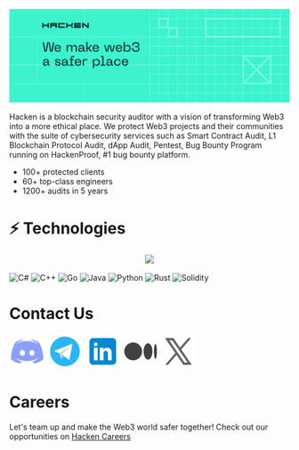 [![Title Header](public/images/header.svg)](https://hacken.io/)

Hacken is a blockchain security auditor with a vision of transforming Web3 into a more ethical place.
We protect Web3 projects and their communities with the suite of cybersecurity services such as Smart Contract Audit, L1 Blockchain Protocol Audit, dApp Audit, Pentest, Bug Bounty Program running on HackenProof, #1 bug bounty platform.

- 100+ protected clients
- 60+ top-class engineers
- 1200+ audits in 5 years

# :zap: Technologies

<p align="center">
  <a href="https://skillicons.dev">
    <img src="https://skillicons.dev/icons?i=rust,solidity,java,python,go,cs,cpp" />
  </a>
</p>

![C#](https://img.shields.io/badge/c%23-%23239120.svg?style=for-the-badge&logo=c-sharp&logoColor=white)
![C++](https://img.shields.io/badge/c++-%2300599C.svg?style=for-the-badge&logo=c%2B%2B&logoColor=white)
![Go](https://img.shields.io/badge/go-%2300ADD8.svg?style=for-the-badge&logo=go&logoColor=white)
![Java](https://img.shields.io/badge/java-%23ED8B00.svg?style=for-the-badge&logo=openjdk&logoColor=white)
![Python](https://img.shields.io/badge/python-3670A0?style=for-the-badge&logo=python&logoColor=ffdd54)
![Rust](https://img.shields.io/badge/rust-%23000000.svg?style=for-the-badge&logo=rust&logoColor=white)
![Solidity](https://img.shields.io/badge/Solidity-%23363636.svg?style=for-the-badge&logo=solidity&logoColor=white)

# Contact Us

[![Discord](public/images/social/discord.svg)](https://discord.com/invite/R2rP5sr5kX)
[![Telegram](public/images/social/telegram.svg)](https://t.me/hackenai)
[![Linkedin](public/images/social/linkedin.svg)](https://www.linkedin.com/company/hacken/)
[![Medium](public/images/social/medium.svg)](URL_DEL_ENLACE_DE_MEDIUM)
[![X](public/images/social/x.svg)](https://twitter.com/hackenclub)

# Careers

Let's team up and make the Web3 world safer together! Check out our opportunities on [Hacken Careers](https://hacken.peopleforce.io/careers)
